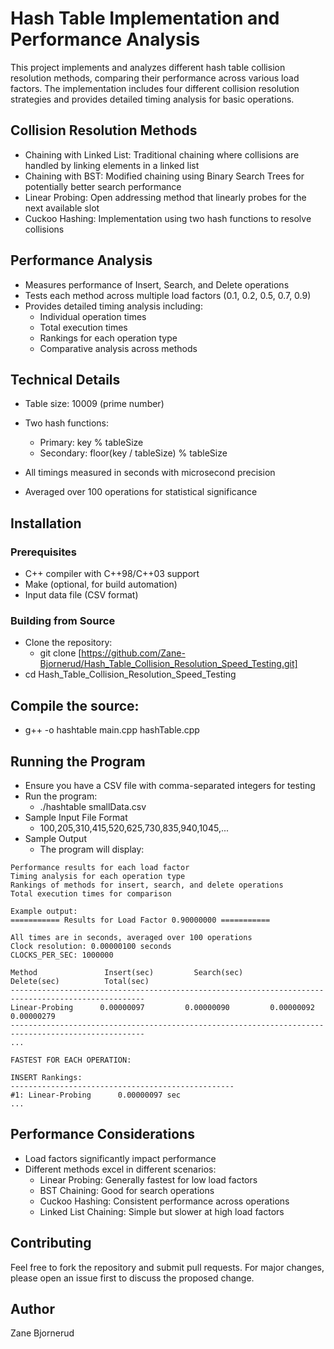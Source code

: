 # Hash Table Implementation and Performance Analysis
This project implements and analyzes different hash table collision resolution methods, comparing their performance across various load factors. The implementation includes four different collision resolution strategies and provides detailed timing analysis for basic operations.

## Collision Resolution Methods

* Chaining with Linked List: Traditional chaining where collisions are handled by linking elements in a linked list
* Chaining with BST: Modified chaining using Binary Search Trees for potentially better search performance
* Linear Probing: Open addressing method that linearly probes for the next available slot
* Cuckoo Hashing: Implementation using two hash functions to resolve collisions

## Performance Analysis

* Measures performance of Insert, Search, and Delete operations
* Tests each method across multiple load factors (0.1, 0.2, 0.5, 0.7, 0.9)
* Provides detailed timing analysis including:
  - Individual operation times
  - Total execution times
  - Rankings for each operation type
  - Comparative analysis across methods

## Technical Details

* Table size: 10009 (prime number)
* Two hash functions:
  - Primary: key % tableSize
  - Secondary: floor(key / tableSize) % tableSize


* All timings measured in seconds with microsecond precision
* Averaged over 100 operations for statistical significance

## Installation
### Prerequisites
* C++ compiler with C++98/C++03 support
* Make (optional, for build automation)
* Input data file (CSV format)

### Building from Source

* Clone the repository:
  - git clone [https://github.com/Zane-Bjornerud/Hash_Table_Collision_Resolution_Speed_Testing.git]
* cd Hash_Table_Collision_Resolution_Speed_Testing

## Compile the source:
* g++ -o hashtable main.cpp hashTable.cpp

## Running the Program
* Ensure you have a CSV file with comma-separated integers for testing
* Run the program:
  - ./hashtable smallData.csv
* Sample Input File Format
  - 100,205,310,415,520,625,730,835,940,1045,...
* Sample Output
  - The program will display:

```
Performance results for each load factor
Timing analysis for each operation type
Rankings of methods for insert, search, and delete operations
Total execution times for comparison

Example output:
=========== Results for Load Factor 0.90000000 ===========

All times are in seconds, averaged over 100 operations
Clock resolution: 0.00000100 seconds
CLOCKS_PER_SEC: 1000000

Method               Insert(sec)         Search(sec)         Delete(sec)          Total(sec)
----------------------------------------------------------------------------------------------------
Linear-Probing      0.00000097         0.00000090         0.00000092         0.00000279
----------------------------------------------------------------------------------------------------
...

FASTEST FOR EACH OPERATION:

INSERT Rankings:
--------------------------------------------------
#1: Linear-Probing      0.00000097 sec
...
```

## Performance Considerations
* Load factors significantly impact performance
* Different methods excel in different scenarios:
  - Linear Probing: Generally fastest for low load factors
  - BST Chaining: Good for search operations
  - Cuckoo Hashing: Consistent performance across operations
  - Linked List Chaining: Simple but slower at high load factors


## Contributing
Feel free to fork the repository and submit pull requests. For major changes, please open an issue first to discuss the proposed change.

## Author
Zane Bjornerud
